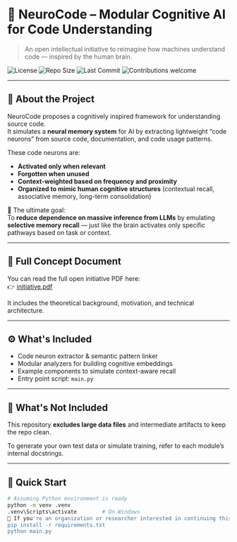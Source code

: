 # 🧠 NeuroCode – Modular Cognitive AI for Code Understanding

> An open intellectual initiative to reimagine how machines understand code — inspired by the human brain.

![License](https://img.shields.io/github/license/FalahMsi/neurocode)
![Repo Size](https://img.shields.io/github/repo-size/FalahMsi/neurocode)
![Last Commit](https://img.shields.io/github/last-commit/FalahMsi/neurocode)
![Contributions welcome](https://img.shields.io/badge/contributions-welcome-brightgreen.svg)

---

## 📘 About the Project

NeuroCode proposes a cognitively inspired framework for understanding source code.  
It simulates a **neural memory system** for AI by extracting lightweight “code neurons” from source code, documentation, and code usage patterns.

These code neurons are:

- **Activated only when relevant**
- **Forgotten when unused**
- **Context-weighted based on frequency and proximity**
- **Organized to mimic human cognitive structures** (contextual recall, associative memory, long-term consolidation)

🎯 The ultimate goal:  
To **reduce dependence on massive inference from LLMs** by emulating **selective memory recall** — just like the brain activates only specific pathways based on task or context.

---

## 📄 Full Concept Document

You can read the full open initiative PDF here:  
👉 [initiative.pdf](./initiative.pdf)

It includes the theoretical background, motivation, and technical architecture.

---

## ⚙️ What's Included

- Code neuron extractor & semantic pattern linker
- Modular analyzers for building cognitive embeddings
- Example components to simulate context-aware recall
- Entry point script: `main.py`

---

## 🚫 What's Not Included

This repository **excludes large data files** and intermediate artifacts to keep the repo clean.

To generate your own test data or simulate training, refer to each module’s internal docstrings.

---

## 🚀 Quick Start

```bash
# Assuming Python environment is ready
python -m venv .venv
.venv\Scripts\activate        # On Windows
🔔 If you're an organization or researcher interested in continuing this project, feel free to fork or reach out via GitHub.
pip install -r requirements.txt
python main.py
